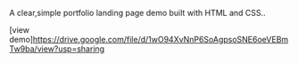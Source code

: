 A clear,simple portfolio landing page demo built with HTML and CSS..

[view demo]https://drive.google.com/file/d/1wO94XvNnP6SoAgpsoSNE6oeVEBmTw9ba/view?usp=sharing
